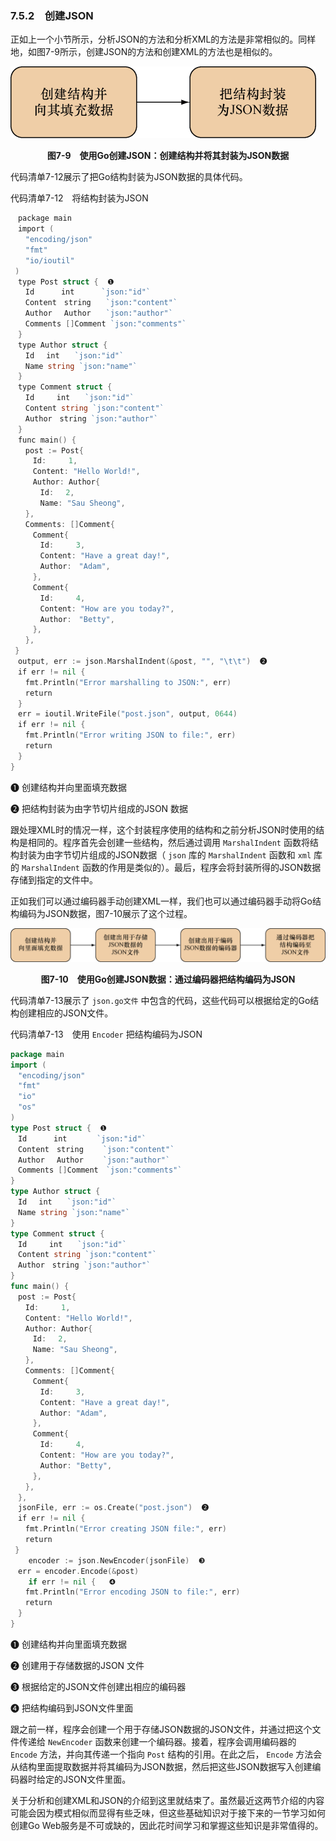 ### 7.5.2　创建JSON

正如上一个小节所示，分析JSON的方法和分析XML的方法是非常相似的。同样地，如图7-9所示，创建JSON的方法和创建XML的方法也是相似的。

![46.png](../images/46.png)
<center class="my_markdown"><b class="my_markdown">图7-9　使用Go创建JSON：创建结构并将其封装为JSON数据</b></center>

代码清单7-12展示了把Go结构封装为JSON数据的具体代码。

代码清单7-12　将结构封装为JSON

```go
　package main
　import (
　　"encoding/json"
　　"fmt"
　　"io/ioutil"
 )
　type Post struct {  ❶
　　Id　　　 int　　　 `json:"id"`
　　Content　string　　`json:"content"`
　　Author　 Author　　`json:"author"`
　　Comments []Comment `json:"comments"`
　}
　type Author struct {
　　Id　 int　　`json:"id"`
　　Name string `json:"name"`
　}
　type Comment struct {
　　Id　　　int　　`json:"id"`
　　Content string `json:"content"`
　　Author　string `json:"author"`
　}
　func main() {
　　post := Post{
　　　Id:　　　1,
　　　Content: "Hello World!",
　　　Author: Author{
　　　　Id:　 2,
　　　　Name: "Sau Sheong",
　　},
　　Comments: []Comment{
　　　Comment{
　　　　Id:　　　3,
　　　　Content: "Have a great day!",
　　　　Author:　"Adam",
　　　},
　　　Comment{
　　　　Id:　　　4,
　　　　Content: "How are you today?",
　　　　Author:　"Betty",
　　　},
　　},
 }
　output, err := json.MarshalIndent(&post, "", "\t\t")  ❷
　if err != nil {
　　fmt.Println("Error marshalling to JSON:", err)
　　return
　}
　err = ioutil.WriteFile("post.json", output, 0644)
　if err != nil {
　　fmt.Println("Error writing JSON to file:", err)
　　return
　}
}
```

❶ 创建结构并向里面填充数据

❷ 把结构封装为由字节切片组成的JSON 数据

跟处理XML时的情况一样，这个封装程序使用的结构和之前分析JSON时使用的结构是相同的。程序首先会创建一些结构，然后通过调用 `MarshalIndent` 函数将结构封装为由字节切片组成的JSON数据（ `json` 库的 `MarshalIndent` 函数和 `xml` 库的 `MarshalIndent` 函数的作用是类似的）。最后，程序会将封装所得的JSON数据存储到指定的文件中。

正如我们可以通过编码器手动创建XML一样，我们也可以通过编码器手动将Go结构编码为JSON数据，图7-10展示了这个过程。

![47.png](../images/47.png)
<center class="my_markdown"><b class="my_markdown">图7-10　使用Go创建JSON数据：通过编码器把结构编码为JSON</b></center>

代码清单7-13展示了 `json.go文件` 中包含的代码，这些代码可以根据给定的Go结构创建相应的JSON文件。

代码清单7-13　使用 `Encoder` 把结构编码为JSON

```go
package main
import (
　"encoding/json"
　"fmt"
　"io"
　"os"
)
type Post struct {  ❶
　Id　　　 int　　　　`json:"id"`
　Content　string　　 `json:"content"`
　Author　 Author　　 `json:"author"`
　Comments []Comment　`json:"comments"`
}
type Author struct {
　Id　 int　　`json:"id"`
　Name string `json:"name"`
}
type Comment struct {
　Id　　　int　　`json:"id"`
　Content string `json:"content"`
　Author　string `json:"author"`
}
func main() {
　post := Post{
　　Id:　　　1,
　　Content: "Hello World!",
　　Author: Author{
　　　Id:　 2,
　　　Name: "Sau Sheong",
　　},
　　Comments: []Comment{
　　　Comment{
　　　　Id:　　　3,
　　　　Content: "Have a great day!",
　　　　Author: "Adam",
　　　},
　　　Comment{
　　　　Id:　　　4,
　　　　Content: "How are you today?",
　　　　Author: "Betty",
　　　},
　　},
　},
　jsonFile, err := os.Create("post.json")  ❷
　if err != nil {
　　fmt.Println("Error creating JSON file:", err)
　　return
 }
    encoder := json.NewEncoder(jsonFile)  ❸
　err = encoder.Encode(&post)
    if err != nil {   ❹
　　fmt.Println("Error encoding JSON to file:", err)
　　return
　}
}
```

❶ 创建结构并向里面填充数据

❷ 创建用于存储数据的JSON 文件

❸ 根据给定的JSON文件创建出相应的编码器

❹ 把结构编码到JSON文件里面

跟之前一样，程序会创建一个用于存储JSON数据的JSON文件，并通过把这个文件传递给 `NewEncoder` 函数来创建一个编码器。接着，程序会调用编码器的 `Encode` 方法，并向其传递一个指向 `Post` 结构的引用。在此之后， `Encode` 方法会从结构里面提取数据并将其编码为JSON数据，然后把这些JSON数据写入创建编码器时给定的JSON文件里面。

关于分析和创建XML和JSON的介绍到这里就结束了。虽然最近这两节介绍的内容可能会因为模式相似而显得有些乏味，但这些基础知识对于接下来的一节学习如何创建Go Web服务是不可或缺的，因此花时间学习和掌握这些知识是非常值得的。

